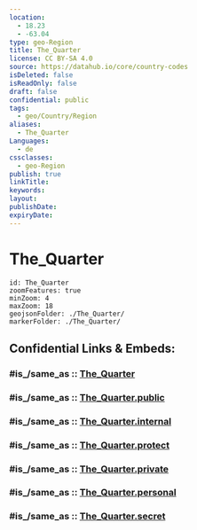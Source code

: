 ```yaml
---
location:
  - 18.23
  - -63.04
type: geo-Region
title: The_Quarter
license: CC BY-SA 4.0
source: https://datahub.io/core/country-codes
isDeleted: false
isReadOnly: false
draft: false
confidential: public
tags:
  - geo/Country/Region
aliases:
  - The_Quarter
Languages:
  - de
cssclasses:
  - geo-Region
publish: true
linkTitle:
keywords:
layout:
publishDate:
expiryDate:
---
```


# The_Quarter

```leaflet
id: The_Quarter
zoomFeatures: true 
minZoom: 4 
maxZoom: 18
geojsonFolder: ./The_Quarter/
markerFolder: ./The_Quarter/
```


## Confidential Links & Embeds: 

### #is_/same_as :: [The_Quarter](/_Standards/Earth/Continent/America~Caribbean/Anguilla/Counties~Anguilla/The_Quarter.md) 

### #is_/same_as :: [The_Quarter.public](/_public/Earth/Continent/America~Caribbean/Anguilla/Counties~Anguilla/The_Quarter.public.md) 

### #is_/same_as :: [The_Quarter.internal](/_internal/Earth/Continent/America~Caribbean/Anguilla/Counties~Anguilla/The_Quarter.internal.md) 

### #is_/same_as :: [The_Quarter.protect](/_protect/Earth/Continent/America~Caribbean/Anguilla/Counties~Anguilla/The_Quarter.protect.md) 

### #is_/same_as :: [The_Quarter.private](/_private/Earth/Continent/America~Caribbean/Anguilla/Counties~Anguilla/The_Quarter.private.md) 

### #is_/same_as :: [The_Quarter.personal](/_personal/Earth/Continent/America~Caribbean/Anguilla/Counties~Anguilla/The_Quarter.personal.md) 

### #is_/same_as :: [The_Quarter.secret](/_secret/Earth/Continent/America~Caribbean/Anguilla/Counties~Anguilla/The_Quarter.secret.md)

